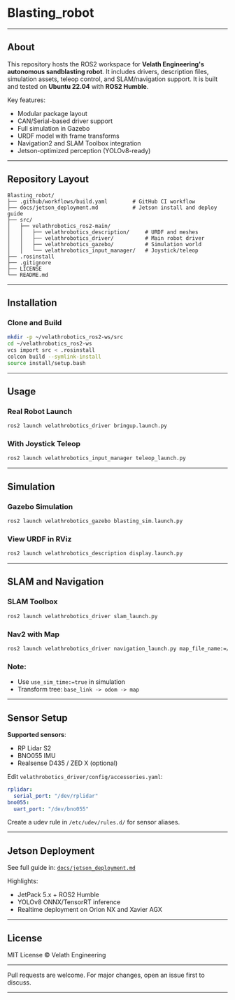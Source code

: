 # Blasting_robot


---

## About

This repository hosts the ROS2 workspace for **Velath Engineering's autonomous sandblasting robot**. It includes drivers, description files, simulation assets, teleop control, and SLAM/navigation support. It is built and tested on **Ubuntu 22.04** with **ROS2 Humble**.

Key features:

* Modular package layout
* CAN/Serial-based driver support
* Full simulation in Gazebo
* URDF model with frame transforms
* Navigation2 and SLAM Toolbox integration
* Jetson-optimized perception (YOLOv8-ready)

---

## Repository Layout

```
Blasting_robot/
├── .github/workflows/build.yaml        # GitHub CI workflow
├── docs/jetson_deployment.md           # Jetson install and deploy guide
├── src/
│   ├── velathrobotics_ros2-main/
│   │   ├── velathrobotics_description/     # URDF and meshes
│   │   ├── velathrobotics_driver/          # Main robot driver
│   │   ├── velathrobotics_gazebo/          # Simulation world
│   │   └── velathrobotics_input_manager/   # Joystick/teleop
├── .rosinstall
├── .gitignore
├── LICENSE
└── README.md
```

---

## Installation

### Clone and Build

```bash
mkdir -p ~/velathrobotics_ros2-ws/src
cd ~/velathrobotics_ros2-ws
vcs import src < .rosinstall
colcon build --symlink-install
source install/setup.bash
```

---

## Usage

### Real Robot Launch

```bash
ros2 launch velathrobotics_driver bringup.launch.py
```

### With Joystick Teleop

```bash
ros2 launch velathrobotics_input_manager teleop_launch.py
```

---

## Simulation

### Gazebo Simulation

```bash
ros2 launch velathrobotics_gazebo blasting_sim.launch.py
```

### View URDF in RViz

```bash
ros2 launch velathrobotics_description display.launch.py
```

---

## SLAM and Navigation

### SLAM Toolbox

```bash
ros2 launch velathrobotics_driver slam_launch.py
```

### Nav2 with Map

```bash
ros2 launch velathrobotics_driver navigation_launch.py map_file_name:=/full/path/to/map_file
```

### Note:

* Use `use_sim_time:=true` in simulation
* Transform tree: `base_link -> odom -> map`

---

## Sensor Setup

**Supported sensors**:

* RP Lidar S2
* BNO055 IMU
* Realsense D435 / ZED X (optional)

Edit `velathrobotics_driver/config/accessories.yaml`:

```yaml
rplidar:
  serial_port: "/dev/rplidar"
bno055:
  uart_port: "/dev/bno055"
```

Create a udev rule in `/etc/udev/rules.d/` for sensor aliases.

---

## Jetson Deployment

See full guide in: [`docs/jetson_deployment.md`](docs/jetson_deployment.md)

Highlights:

* JetPack 5.x + ROS2 Humble
* YOLOv8 ONNX/TensorRT inference
* Realtime deployment on Orion NX and Xavier AGX

---

## License

MIT License © Velath Engineering

---



Pull requests are welcome. For major changes, open an issue first to discuss.

---
